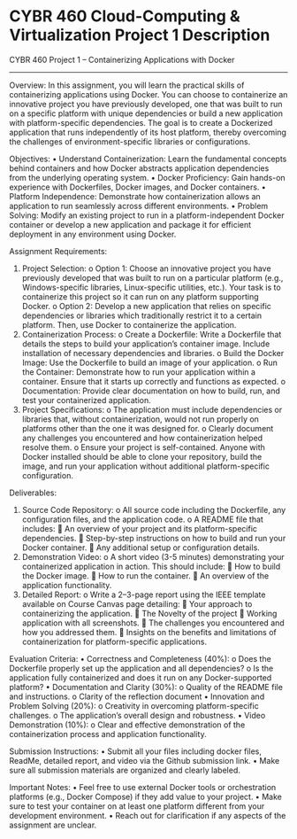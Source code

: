 # CYBR 460 Cloud-Computing & Virtualization Project 1 Description


CYBR 460 Project 1 – Containerizing Applications with Docker
________________________________________
Overview:
In this assignment, you will learn the practical skills of containerizing applications using Docker. You can choose to containerize an innovative project you have previously developed, one that was built to run on a specific platform with unique dependencies or build a new application with platform-specific dependencies. The goal is to create a Dockerized application that runs independently of its host platform, thereby overcoming the challenges of environment-specific libraries or configurations.

Objectives:
•	Understand Containerization: Learn the fundamental concepts behind containers and how Docker abstracts application dependencies from the underlying operating system.
•	Docker Proficiency: Gain hands-on experience with Dockerfiles, Docker images, and Docker containers.
•	Platform Independence: Demonstrate how containerization allows an application to run seamlessly across different environments.
•	Problem Solving: Modify an existing project to run in a platform-independent Docker container or develop a new application and package it for efficient deployment in any environment using Docker.


Assignment Requirements:
1.	Project Selection:
o	Option 1: Choose an innovative project you have previously developed that was built to run on a particular platform (e.g., Windows-specific libraries, Linux-specific utilities, etc.). Your task is to containerize this project so it can run on any platform supporting Docker.
o	Option 2: Develop a new application that relies on specific dependencies or libraries which traditionally restrict it to a certain platform. Then, use Docker to containerize the application.
2.	Containerization Process:
o	Create a Dockerfile: Write a Dockerfile that details the steps to build your application’s container image. Include installation of necessary dependencies and libraries.
o	Build the Docker Image: Use the Dockerfile to build an image of your application.
o	Run the Container: Demonstrate how to run your application within a container. Ensure that it starts up correctly and functions as expected.
o	Documentation: Provide clear documentation on how to build, run, and test your containerized application.
3.	Project Specifications:
o	The application must include dependencies or libraries that, without containerization, would not run properly on platforms other than the one it was designed for.
o	Clearly document any challenges you encountered and how containerization helped resolve them.
o	Ensure your project is self-contained. Anyone with Docker installed should be able to clone your repository, build the image, and run your application without additional platform-specific configuration.

Deliverables:
1.	Source Code Repository: 
o	All source code including the Dockerfile, any configuration files, and the application code.
o	A README file that includes: 
	An overview of your project and its platform-specific dependencies.
	Step-by-step instructions on how to build and run your Docker container.
	Any additional setup or configuration details.
2.	Demonstration Video: 
o	A short video (3-5 minutes) demonstrating your containerized application in action. This should include: 
	How to build the Docker image.
	How to run the container.
	An overview of the application functionality.
3.	Detailed Report: 
o	Write a 2–3-page report using the IEEE template available on Course Canvas page detailing: 
	Your approach to containerizing the application.
	The Novelty of the project
	Working application with all screenshots.
	The challenges you encountered and how you addressed them.
	Insights on the benefits and limitations of containerization for platform-specific applications.

Evaluation Criteria:
•	Correctness and Completeness (40%): 
o	Does the Dockerfile properly set up the application and all dependencies?
o	Is the application fully containerized and does it run on any Docker-supported platform?
•	Documentation and Clarity (30%): 
o	Quality of the README file and instructions.
o	Clarity of the reflection document
•	Innovation and Problem Solving (20%): 
o	Creativity in overcoming platform-specific challenges.
o	The application’s overall design and robustness.
•	Video Demonstration (10%): 
o	Clear and effective demonstration of the containerization process and application functionality.

Submission Instructions:
•	Submit all your files including docker files, ReadMe, detailed report, and video via the Github submission link. 
•	Make sure all submission materials are organized and clearly labeled.

Important Notes:
•	Feel free to use external Docker tools or orchestration platforms (e.g., Docker Compose) if they add value to your project.
•	Make sure to test your container on at least one platform different from your development environment.
•	Reach out for clarification if any aspects of the assignment are unclear.


